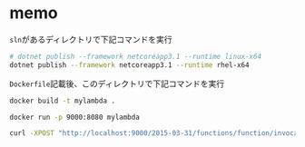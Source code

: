 # memo

`sln`があるディレクトリで下記コマンドを実行

```sh
# dotnet publish --framework netcoreapp3.1 --runtime linux-x64
dotnet publish --framework netcoreapp3.1 --runtime rhel-x64
```

`Dockerfile`記載後、このディレクトリで下記コマンドを実行

```sh
docker build -t mylambda .
```

```sh
docker run -p 9000:8080 mylambda
```

```sh
curl -XPOST "http://localhost:9000/2015-03-31/functions/function/invocations" -d '{"payload":"hello world!"}'
```
